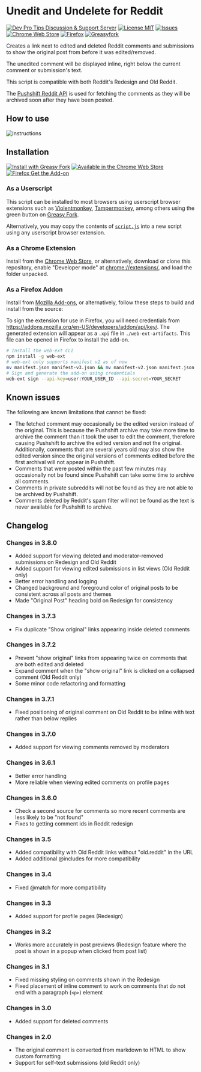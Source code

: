# Unedit and Undelete for Reddit

<p align="left">
  <a href="https://discord.gg/fPrdqh3Zfu">
    <img src="https://img.shields.io/discord/819650821314052106?color=7289DA&logo=discord&logoColor=white" alt="Dev Pro Tips Discussion & Support Server" /></a>
  <a href="https://github.com/DenverCoder1/Unedit-for-Reddit/blob/master/LICENSE">
    <img src="https://custom-icon-badges.herokuapp.com/github/license/DenverCoder1/Unedit-for-Reddit?logo=law" alt="License MIT" /></a>
  <a href="https://github.com/DenverCoder1/Unedit-for-Reddit/issues?q=is%3Aissue+is%3Aopen+sort%3Aupdated-desc">
    <img src="https://custom-icon-badges.herokuapp.com/github/issues-raw/DenverCoder1/Unedit-for-Reddit?logo=github" alt="Issues" /></a>
  <a href="https://chrome.google.com/webstore/detail/unedit-and-undelete-for-r/cnpmnmpafbfojcoofaobmhmafiflgmka">
    <img src="https://custom-icon-badges.herokuapp.com/chrome-web-store/v/cnpmnmpafbfojcoofaobmhmafiflgmka?logo=chrome-webstore&label=chrome" alt="Chrome Web Store" /></a>
  <a href="https://addons.mozilla.org/en-US/firefox/addon/unedit-for-reddit/">
    <img src="https://custom-icon-badges.herokuapp.com/amo/v/unedit-for-reddit?color=FF7139&label=firefox&logo=firefoxpng" alt="Firefox" /></a>
  <a href="https://greasyfork.org/en/scripts/407466-unedit-and-undelete-for-reddit">
    <img src="https://custom-icon-badges.herokuapp.com/github/v/release/DenverCoder1/Unedit-for-Reddit?color=000&label=greasyfork&logo=greasyforkpng" alt="Greasyfork" /></a>
</p>

Creates a link next to edited and deleted Reddit comments and submissions to show the original post from before it was edited/removed.

The unedited comment will be displayed inline, right below the current comment or submission's text.

This script is compatible with both Reddit's Redesign and Old Reddit.

The [Pushshift Reddit API](https://github.com/pushshift/api) is used for fetching the comments as they will be archived soon after they have been posted.

## How to use

![instructions](https://user-images.githubusercontent.com/20955511/172483035-90eff88d-4b7d-416a-951d-001c96299476.png)

## Installation

[![Install with Greasy Fork](https://user-images.githubusercontent.com/20955511/172905333-b5815a66-1013-4a1a-a6f2-7b6447aee9c5.png)](https://greasyfork.org/en/scripts/407466-unedit-and-undelete-for-reddit)
[![Available in the Chrome Web Store](https://user-images.githubusercontent.com/20955511/172903902-727ce3a9-5a63-44a8-becd-bcc11e954f30.png)](https://chrome.google.com/webstore/detail/unedit-and-undelete-for-r/cnpmnmpafbfojcoofaobmhmafiflgmka)
[![Firefox Get the Add-on](https://user-images.githubusercontent.com/20955511/172904059-eb121557-ef91-43a6-a5f6-f4be5e20a5dc.png)](https://addons.mozilla.org/en-US/firefox/addon/unedit-for-reddit/)

### As a Userscript

This script can be installed to most browsers using userscript browser extensions such as [Violentmonkey](https://violentmonkey.github.io/), [Tampermonkey](https://www.tampermonkey.net/), among others using the green button on [Greasy Fork](https://greasyfork.org/en/scripts/407466-unedit-and-undelete-for-reddit).

Alternatively, you may copy the contents of [`script.js`](https://github.com/DenverCoder1/Unedit-for-Reddit/blob/master/script.js) into a new script using any userscript browser extension.

### As a Chrome Extension

Install from the [Chrome Web Store](https://chrome.google.com/webstore/detail/unedit-and-undelete-for-r/cnpmnmpafbfojcoofaobmhmafiflgmka), or alternatively, download or clone this repository, enable "Developer mode" at <chrome://extensions/>, and load the folder unpacked.

### As a Firefox Addon

Install from [Mozilla Add-ons](https://addons.mozilla.org/en-US/firefox/addon/unedit-for-reddit/), or alternatively, follow these steps to build and install from the source:

To sign the extension for use in Firefox, you will need credentials from https://addons.mozilla.org/en-US/developers/addon/api/key/. The generated extension will appear as a `.xpi` file in `./web-ext-artifacts`. This file can be opened in Firefox to install the add-on.

```bash
# Install the web-ext CLI
npm install -g web-ext
# web-ext only supports manifest v2 as of now
mv manifest.json manifest-v3.json && mv manifest-v2.json manifest.json
# Sign and generate the add-on using credentials
web-ext sign --api-key=user:YOUR_USER_ID --api-secret=YOUR_SECRET
```

## Known issues

The following are known limitations that cannot be fixed:

-   The fetched comment may occasionally be the edited version instead of the original. This is because the Pushshift archive may take more time to archive the comment than it took the user to edit the comment, therefore causing Pushshift to archive the edited version and not the original. Additionally, comments that are several years old may also show the edited version since the original versions of comments edited before the first archival will not appear in Pushshift.
-   Comments that were posted within the past few minutes may occasionally not be found since Pushshift can take some time to archive all comments.
-   Comments in private subreddits will not be found as they are not able to be archived by Pushshift.
-   Comments deleted by Reddit's spam filter will not be found as the text is never available for Pushshift to archive.

## Changelog

### Changes in 3.8.0

-   Added support for viewing deleted and moderator-removed submissions on Redesign and Old Reddit
-   Added support for viewing edited submissions in list views (Old Reddit only)
-   Better error handling and logging
-   Changed background and foreground color of original posts to be consistent across all posts and themes
-   Made "Original Post" heading bold on Redesign for consistency

### Changes in 3.7.3

-   Fix duplicate "Show original" links appearing inside deleted comments

### Changes in 3.7.2

-   Prevent "show original" links from appearing twice on comments that are both edited and deleted
-   Expand comment when the "show original" link is clicked on a collapsed comment (Old Reddit only)
-   Some minor code refactoring and formatting

### Changes in 3.7.1

-   Fixed positioning of original comment on Old Reddit to be inline with text rather than below replies

### Changes in 3.7.0

-   Added support for viewing comments removed by moderators

### Changes in 3.6.1

-   Better error handling
-   More reliable when viewing edited comments on profile pages

### Changes in 3.6.0

-   Check a second source for comments so more recent comments are less likely to be "not found"
-   Fixes to getting comment ids in Reddit redesign

### Changes in 3.5

-   Added compatibility with Old Reddit links without "old.reddit" in the URL
-   Added additional @includes for more compatibility

### Changes in 3.4

-   Fixed @match for more compatibility

### Changes in 3.3

-   Added support for profile pages (Redesign)

### Changes in 3.2

-   Works more accurately in post previews (Redesign feature where the post is shown in a popup when clicked from post list)

### Changes in 3.1

-   Fixed missing styling on comments shown in the Redesign
-   Fixed placement of inline comment to work on comments that do not end with a paragraph (`<p>`) element

### Changes in 3.0

-   Added support for deleted comments

### Changes in 2.0

-   The original comment is converted from markdown to HTML to show custom formatting
-   Support for self-text submissions (old Reddit only)
